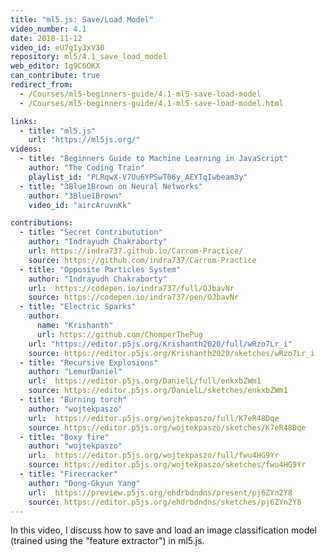 ```yaml
---
title: "ml5.js: Save/Load Model"
video_number: 4.1
date: 2018-11-12
video_id: eU7gIy3xV30
repository: ml5/4.1_save_load_model
web_editor: 1g9C6OKX
can_contribute: true
redirect_from:
  - /Courses/ml5-beginners-guide/4.1-ml5-save-load-model
  - /Courses/ml5-beginners-guide/4.1-ml5-save-load-model.html

links:
  - title: "ml5.js"
    url: "https://ml5js.org/"
videos:
  - title: "Beginners Guide to Machine Learning in JavaScript"
    author: "The Coding Train"
    playlist_id: "PLRqwX-V7Uu6YPSwT06y_AEYTqIwbeam3y"
  - title: "3Blue1Brown on Neural Networks"
    author: "3Blue1Brown"
    video_id: "aircAruvnKk"

contributions:
  - title: "Secret Contributution"
    author: "Indrayudh Chakraborty"
    url: https://indra737.github.io/Carrom-Practice/
    source: https://github.com/indra737/Carrom-Practice
  - title: "Opposite Particles System"
    author: "Indrayudh Chakraborty"
    url:  https://codepen.io/indra737/full/OJbavNr
    source: https://codepen.io/indra737/pen/OJbavNr
  - title: "Electric Sparks"
    author:
      name: "Krishanth"
      url: https://github.com/ChomperThePug
    url: "https://editor.p5js.org/Krishanth2020/full/wRzo7Lr_i"
    source: https://editor.p5js.org/Krishanth2020/sketches/wRzo7Lr_i
  - title: "Recursive Explosions"
    author: "LemurDaniel"
    url:  https://editor.p5js.org/DanielL/full/enkxbZWm1
    source: https://editor.p5js.org/DanielL/sketches/enkxbZWm1
  - title: "Burning torch"
    author: "wojtekpaszo"
    url:  https://editor.p5js.org/wojtekpaszo/full/K7eR48Dqe
    source: https://editor.p5js.org/wojtekpaszo/sketches/K7eR48Dqe
  - title: "Boxy fire"
    author: "wojtekpaszo"
    url:  https://editor.p5js.org/wojtekpaszo/full/fwu4HG9Yr
    source: https://editor.p5js.org/wojtekpaszo/sketches/fwu4HG9Yr
  - title: "Firecracker"
    author: "Dong-Gkyun Yang"
    url:  https://preview.p5js.org/ehdrbdndns/present/pj6ZYn2Y8
    source: https://editor.p5js.org/ehdrbdndns/sketches/pj6ZYn2Y8
---
```


In this video, I discuss how to save and load an image classification model (trained using the "feature extractor") in ml5.js.